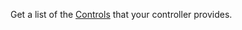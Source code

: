 Get a list of the [Controls](/appendix/apis/components/input-control/#control-field) that your controller provides.
